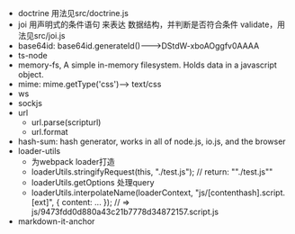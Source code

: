 - doctrine 用法见src/doctrine.js
- joi 用声明式的条件语句 来表达 数据结构，并判断是否符合条件 validate，用法见src/joi.js
- base64id: base64id.generateId()--->DStdW-xboAOggfv0AAAA
- ts-node
- memory-fs, A simple in-memory filesystem. Holds data in a javascript object.
- mime: mime.getType('css')--> text/css
- ws
- sockjs
- url
  - url.parse(scripturl)
  - url.format
- hash-sum: hash generator, works in all of node.js, io.js, and the browser
- loader-utils
  - 为webpack loader打造
  - loaderUtils.stringifyRequest(this, "./test.js"); // return: "\"./test.js\""
  - loaderUtils.getOptions 处理query
  - loaderUtils.interpolateName(loaderContext, "js/[contenthash].script.[ext]", { content: ... }); // => js/9473fdd0d880a43c21b7778d34872157.script.js
- markdown-it-anchor